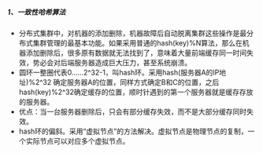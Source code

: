 ##### 1、一致性哈希算法

- 分布式集群中，对机器的添加删除，机器故障后自动脱离集群这些操作是最分布式集群管理的最基本功能。如果采用普通的hash(key)%N算法，那么在机器添加删除后，很多原有数据就无法找到了，意味着大量前端缓存同一时间失效，势必会对后端服务器造成巨大压力，甚至系统崩溃。
- 圆环一整圈代表0……2^32-1，叫hash环。采用hash(服务器A的IP地址)%2^32 确定服务器A的位置，同样方式确定B和C的位置，之后hash(key)%2^32确定缓存的位置，顺时针遇到的第一个服务器就是缓存存放的服务器。
- 优点：当一台服务器删除后，只会有部分缓存失效，而不是大部分缓存同时失效。
- hash环的偏斜。采用“虚拟节点”的方法解决。虚拟节点是物理节点的复制，一个实际节点可以对应多个虚拟节点。